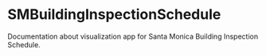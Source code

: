 # SMBuildingInspectionSchedule
Documentation about visualization app for Santa Monica Building Inspection Schedule.
